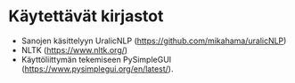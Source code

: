 # Käytettävät kirjastot
- Sanojen käsittelyyn UralicNLP (https://github.com/mikahama/uralicNLP)
- NLTK (https://www.nltk.org/)
- Käyttöliittymän tekemiseen PySimpleGUI (https://www.pysimplegui.org/en/latest/).
